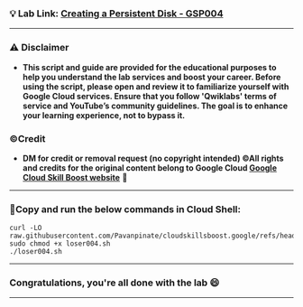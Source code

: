 
### 💡 Lab Link: [Creating a Persistent Disk - GSP004](https://www.cloudskillsboost.google/focuses/1753?parent=catalog)



---

### ⚠️ Disclaimer
- **This script and guide are provided for  the educational purposes to help you understand the lab services and boost your career. Before using the script, please open and review it to familiarize yourself with Google Cloud services. Ensure that you follow 'Qwiklabs' terms of service and YouTube’s community guidelines. The goal is to enhance your learning experience, not to bypass it.**

### ©Credit
- **DM for credit or removal request (no copyright intended) ©All rights and credits for the original content belong to Google Cloud [Google Cloud Skill Boost website](https://www.cloudskillsboost.google/)** 🙏

---

### 🚨Copy and run the below commands in Cloud Shell:


```
curl -LO raw.githubusercontent.com/Pavanpinate/cloudskillsboost.google/refs/heads/main/Creating%20a%20Persistent%20Disk/loser004.sh
sudo chmod +x loser004.sh
./loser004.sh
```

---

### Congratulations, you're all done with the lab 😄

---

